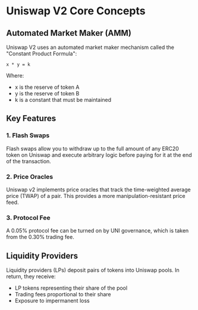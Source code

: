 # Uniswap V2 Core Concepts

## Automated Market Maker (AMM)

Uniswap V2 uses an automated market maker mechanism called the "Constant Product Formula":

```
x * y = k
```

Where:
- x is the reserve of token A
- y is the reserve of token B
- k is a constant that must be maintained

## Key Features

### 1. Flash Swaps
Flash swaps allow you to withdraw up to the full amount of any ERC20 token on Uniswap and execute arbitrary logic before paying for it at the end of the transaction.

### 2. Price Oracles
Uniswap v2 implements price oracles that track the time-weighted average price (TWAP) of a pair. This provides a more manipulation-resistant price feed.

### 3. Protocol Fee
A 0.05% protocol fee can be turned on by UNI governance, which is taken from the 0.30% trading fee.

## Liquidity Providers

Liquidity providers (LPs) deposit pairs of tokens into Uniswap pools. In return, they receive:
- LP tokens representing their share of the pool
- Trading fees proportional to their share
- Exposure to impermanent loss
